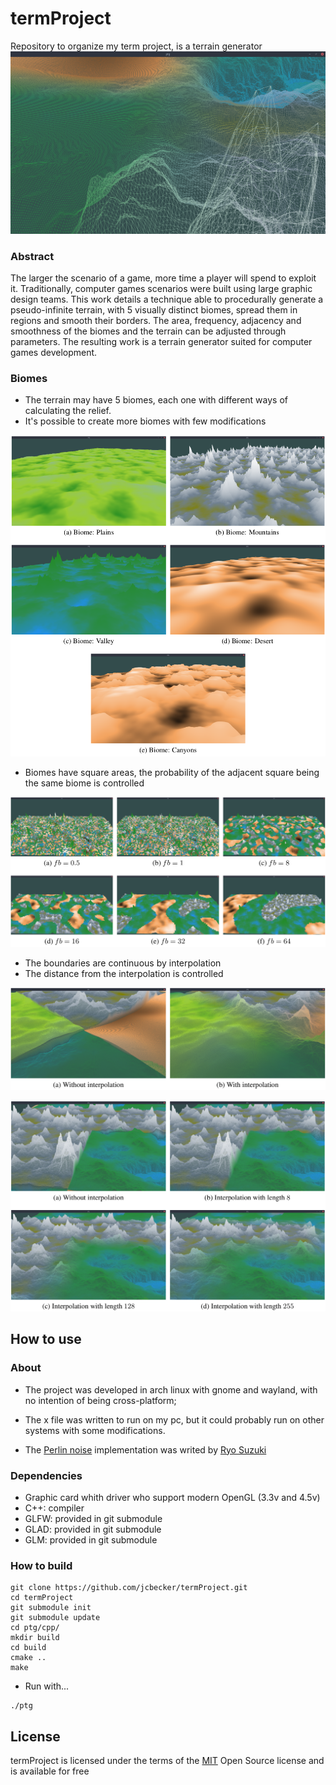 # termProject
Repository to organize my term project, is a terrain generator
![3-dimensional perspective height map](images/screenShot1.png?raw=true "Preview")

### Abstract
The larger the scenario of a game, more time a player will spend to exploit it.
Traditionally, computer games scenarios were built using large graphic design teams. This work
details a technique able to procedurally generate a pseudo-infinite terrain, with 5 visually
distinct biomes, spread them in regions and smooth their borders. The area, frequency, adjacency
and smoothness of the biomes and the terrain can be adjusted through parameters. The resulting
work is a terrain generator suited for computer games development.

### Biomes
* The terrain may have 5 biomes, each one with different ways of calculating the relief.
* It's possible to create more biomes with few modifications


![5 Terrain in distinct biomes](images/biomes.png?raw=true "Biomes")

* Biomes have square areas, the probability of the adjacent square being the same biome is controlled

![6 Images with different frequencies of distribution of biomes](images/biomefrequency.png?raw=true "BiomesFrequency")

* The boundaries are continuous by interpolation
* The distance from the interpolation is controlled

![Discontinuous terrain and another continuous](images/interpolation1.png?raw=true "Border comparison1")

![4 images to see the influence of interpolation](images/interpolation2.png?raw=true "Border comparison2")



## How to use

### About

* The project was developed in arch linux with gnome and wayland, with no intention of being cross-platform;
* The x file was written to run on my pc, but it could probably run on other systems with some modifications.

* The [Perlin noise](<https://github.com/Reputeless/PerlinNoise>) implementation was writed by [Ryo Suzuki](<https://github.com/Reputeless>)

### Dependencies

* Graphic card whith driver who support modern OpenGL (3.3v and 4.5v)
* C++: compiler
* GLFW: provided in git submodule
* GLAD: provided in git submodule
* GLM: provided in git submodule

### How to build

```shell
git clone https://github.com/jcbecker/termProject.git
cd termProject
git submodule init
git submodule update
cd ptg/cpp/
mkdir build
cd build
cmake ..
make
```
* Run with...

```shell
./ptg
```

## License

termProject is licensed under the terms of the [MIT](https://choosealicense.com/licenses/mit/) Open Source license and is available for free